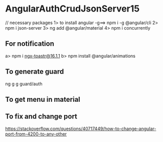 # AngularAuthCrudJsonServer15

// necessary packages
1> to install angular -g==> npm i -g @angular/cli
2> npm i json-server
3> ng add @angular/material
4> npm i concurrently

## For notification

a> npm i ngx-toastr@16.1.1
b> npm install @angular/animations

## To generate guard

ng g g guard/auth

## To get menu in material

## To fix and change port

https://stackoverflow.com/questions/40717449/how-to-change-angular-port-from-4200-to-any-other
